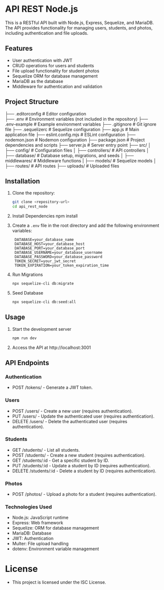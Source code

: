 # API REST Node.js

This is a RESTful API built with Node.js, Express, Sequelize, and MariaDB. The API provides functionality for managing users, students, and photos, including authentication and file uploads.

## Features

- User authentication with JWT
- CRUD operations for users and students
- File upload functionality for student photos
- Sequelize ORM for database management
- MariaDB as the database
- Middleware for authentication and validation

## Project Structure

├── .editorconfig # Editor configuration<br>
├── .env # Environment variables (not included in the repository)
├── .env-example # Example environment variables
├── .gitignore # Git ignore file
├── .sequelizerc # Sequelize configuration
├── app.js # Main application file
├── eslint.config.mjs # ESLint configuration
├── nodemon.json # Nodemon configuration
├── package.json # Project dependencies and scripts
├── server.js # Server entry point
├── src/
│ ├── config/ # Configuration files
│ ├── controllers/ # API controllers
│ ├── database/ # Database setup, migrations, and seeds
│ ├── middlewares/ # Middleware functions
| ├── models/ # Sequelize models
│ ├── routes/ # API routes
├── uploads/ # Uploaded files

## Installation

1. Clone the repository:
   ```bash
   git clone <repository-url>
   cd api_rest_node

2. Install Dependencies
   npm install

3. Create a `.env` file in the root directory and add the following environment variables:
   ```plaintext
    DATABASE=your_database_name
    DATABASE_HOST=your_database_host
    DATABASE_PORT=your_database_port
    DATABASE_USERNAME=your_database_username
    DATABASE_PASSWORD=your_database_password
    TOKEN_SECRET=your_jwt_secret
    TOKEN_EXPIRATION=your_token_expiration_time
    ```

4. Run Migrations
   ```bash
   npx sequelize-cli db:migrate
   ```

5. Seed Database
   ```bash
   npx sequelize-cli db:seed:all
   ```

## Usage

1. Start the development server
   ```bash
   npm run dev
   ```

2. Access the API at http://localhost:3001

## API Endpoints

### Authentication
- POST /tokens/ - Generate a JWT token.

### Users
- POST /users/ - Create a new user (requires authentication).
- PUT /users/ - Update the authenticated user (requires authentication).
- DELETE /users/ - Delete the authenticated user (requires authentication).

### Students
- GET /students/ - List all students.
- POST /students/ - Create a new student (requires authentication).
- GET /students/:id - Get a specific student by ID.
- PUT /students/:id - Update a student by ID (requires authentication).
- DELETE /students/:id - Delete a student by ID (requires authentication).

### Photos
- POST /photos/ - Upload a photo for a student (requires authentication).

### Technologies Used
- Node.js: JavaScript runtime
- Express: Web framework
- Sequelize: ORM for database management
- MariaDB: Database
- JWT: Authentication
- Multer: File upload handling
- dotenv: Environment variable management

# License
- This project is licensed under the ISC License.
